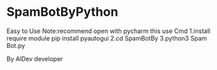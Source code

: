 # SpamBotByPython
Easy to Use
Note:recommend open with pycharm
this use Cmd
1.install require module pip install pyautogui
2.cd SpamBotBy
3.python3 Spam Bot.py

By AlDev developer
